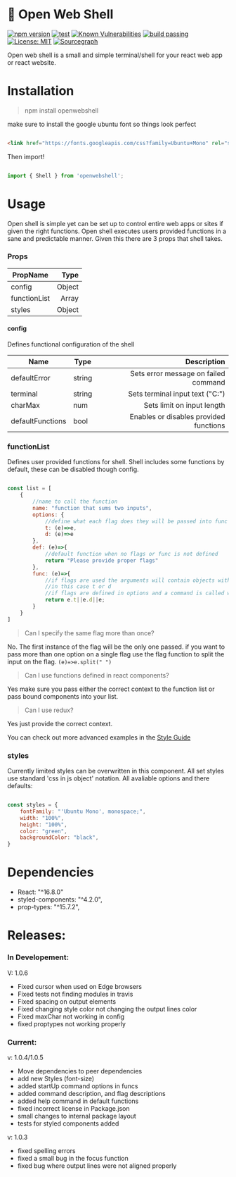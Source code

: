 
# :shrimp: Open Web Shell

[![npm version](https://badge.fury.io/js/openwebshell.svg)](https://badge.fury.io/js/openwebshell)
[![test](https://david-dm.org/stevendixondev/Open-Web-Shell.svg)](https://david-dm.org/stevendixondev/Open-Web-Shell)
[![Known Vulnerabilities](https://snyk.io/test/github/stevendixondev/Open-Web-Shell/badge.svg)](https://snyk.io/test/github/stevendixondev/Open-Web-Shell)
[![build passing](https://travis-ci.com/StevenDixonDev/Open-Web-Shell.svg?branch=master)](https://travis-ci.com/StevenDixonDev/Open-Web-Shell)
[![License: MIT](https://img.shields.io/badge/License-MIT-yellow.svg)](https://opensource.org/licenses/MIT)
[![Sourcegraph](https://sourcegraph.com/github.com/StevenDixonDev/Open-Web-Shell/-/badge.svg)](https://sourcegraph.com/github.com/StevenDixonDev/Open-Web-Shell?badge)

Open web shell is a small and simple terminal/shell for your react web app or react website. 

# Installation

> npm install openwebshell

make sure to install the google ubuntu font so things look perfect

```HTML

<link href="https://fonts.googleapis.com/css?family=Ubuntu+Mono" rel="stylesheet">

```

Then import!

```JavaScript

import { Shell } from 'openwebshell';

```

# Usage

Open shell is simple yet can be set up to control entire web apps or sites if given the right functions. Open shell executes users provided functions in a sane and predictable manner. Given this there are 3 props that shell takes.

### Props

| PropName      | Type   |
| ------------- | ------:|
| config        | Object |
| functionList  | Array  |
| styles        | Object |

#### config

Defines functional configuration of the shell

| Name             | Type    | Description                            |
|------------------|---------|---------------------------------------:|
| defaultError     | string  | Sets error message on failed command   |
| terminal         | string  | Sets terminal input text ("C:\")       |
| charMax          | num     | Sets limit on input length             |
| defaultFunctions | bool    | Enables or disables provided functions | 

### functionList

Defines user provided functions for shell. Shell includes some functions by default, these can be disabled though config.

```JavaScript

const list = [
    {
        //name to call the function
        name: "function that sums two inputs",
        options: {
            //define what each flag does they will be passed into func below
            t: (e)=>e,
            d: (e)=>e
        },
        def: (e)=>{
            //default function when no flags or func is not defined
            return "Please provide proper flags" 
        },
        func: (e)=>{
            //if flags are used the arguments will contain objects with their key set to the flag
            //in this case t or d 
            //if flags are defined in options and a command is called with a parameter. the parameter will be passed to this function.
            return e.t||e.d||e;
        }
    }
]

```
 > Can I specify the same flag more than once? 

 No. The first instance of the flag will be the only one passed. if you want to pass more than one option on a single flag use the flag function to split the input on the flag. `(e)=>e.split(" ")`

 > Can I use functions defined in react components? 
 
 Yes make sure you pass either the correct context to the function list or pass bound components into your list.

 > Can I use redux?
 
 Yes just provide the correct context.

You can check out more advanced examples in the [Style Guide](https://stevendixondev.github.io/Open-Web-Shell/)

### styles

Currently limited styles can be overwritten in this component. All set styles use standard 'css in js object' notation. All avaliable options and there defaults: 

```JavaScript

const styles = {
    fontFamily: "'Ubuntu Mono', monospace;",
    width: "100%",
    height: "100%",
    color: "green",
    backgroundColor: "black",
}

```

# Dependencies

- React: "^16.8.0"
- styled-components: "^4.2.0",
- prop-types: "^15.7.2",

# Releases:

### In Developement: 

V: 1.0.6

- Fixed cursor when used on Edge browsers
- Fixed tests not finding modules in travis
- Fixed spacing on output elements
- Fixed changing style color not changing the output lines color
- Fixed maxChar not working in config
- fixed proptypes not working properly

### Current: 

v: 1.0.4/1.0.5

- Move dependencies to peer dependencies
- add new Styles (font-size)
- added startUp command options in funcs
- added command description, and flag descriptions
- added help command in default functions
- fixed incorrect license in Package.json
- small changes to internal package layout
- tests for styled components added

v: 1.0.3 

- fixed spelling errors
- fixed a small bug in the focus function
- fixed bug where output lines were not aligned properly
